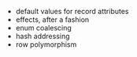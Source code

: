 
- default values for record attributes
- effects, after a fashion
- enum coalescing
- hash addressing
- row polymorphism
